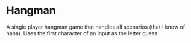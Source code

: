 # Hangman
A single player hangman game that handles all scenarios (that I know of haha). Uses the first character of an input as the letter guess.
